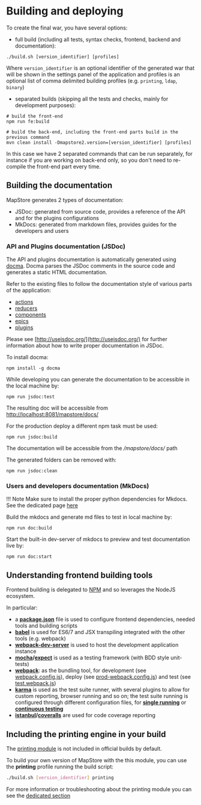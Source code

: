 # Building and deploying

To create the final war, you have several options:

* full build (including all tests, syntax checks, frontend, backend and documentation):

 `./build.sh [version_identifier] [profiles]`

 Where `version_identifier` is an optional identifier of the generated war that will be shown in the settings panel of the application and profiles is an optional list of comma delimited building profiles (e.g. `printing`, `ldap`, `binary`)

* separated builds (skipping all the tests and checks, mainly for development purposes):

```bin sh
# build the front-end
npm run fe:build 

# build the back-end, including the front-end parts build in the previous command
mvn clean install -Dmapstore2.version=[version_identifier] [profiles] 
```

In this case we have 2 separated commands that can be run separately, for instance if you are working on back-end only, so you don't need to re-compile the front-end part every time. 

## Building the documentation

MapStore generates 2 types of documentation:

* JSDoc: generated from source code, provides a reference of the API and for the plugins configurations
* MkDocs: generated from markdown files, provides guides for the developers and users

### API and Plugins documentation (JSDoc)

The API and plugins documentation is automatically generated using [docma](http://onury.github.io/docma/). Docma
parses the JSDoc comments in the source code and generates a static HTML documentation.

Refer to the existing files to follow the documentation style of various parts of the application:

* [actions](https://github.com/geosolutions-it/MapStore2/blob/master/web/client/actions/controls.js)
* [reducers](https://github.com/geosolutions-it/MapStore2/blob/master/web/client/reducers/controls.js)
* [components](https://github.com/geosolutions-it/MapStore2/blob/master/web/client/components/buttons/FullScreenButton.jsx)
* [epics](https://github.com/geosolutions-it/MapStore2/blob/master/web/client/epics/fullscreen.js)
* [plugins](https://github.com/geosolutions-it/MapStore2/blob/master/web/client/plugins/Login.jsx)

Please see [http://usejsdoc.org/](http://usejsdoc.org/) for further information about how to write proper documentation in JSDoc.

To install docma:

`npm install -g docma`

While developing you can generate the documentation to be accessible in the local machine by:

`npm run jsdoc:test`

The resulting doc will be accessible from [http://localhost:8081/mapstore/docs/](http://localhost:8081/mapstore/docs/)

For the production deploy a different npm task must be used:

`npm run jsdoc:build`

The documentation will be accessible from the */mapstore/docs/* path

The generated folders can be removed with:

`npm run jsdoc:clean`

### Users and developers documentation (MkDocs)

!!! Note
    Make sure to install the proper python dependencies for Mkdocs.
    See the dedicated page [here](./documentation-guidelines.md#building-documentation)

Build the mkdocs and generate md files to test in local machine by:

`npm run doc:build`

Start the built-in dev-server of mkdocs to preview and test documentation live by:

`npm run doc:start`

## Understanding frontend building tools

Frontend building is delegated to [NPM](https://www.npmjs.com/) and so leverages the NodeJS ecosystem.

In particular:

* a **[package.json](https://github.com/geosolutions-it/MapStore2/blob/master/package.json)** file is used to configure frontend dependencies, needed tools and building scripts
* **[babel](https://babeljs.io/)** is used for ES6/7 and JSX transpiling integrated with the other tools (e.g. webpack)
* **[webpack-dev-server](http://webpack.github.io/docs/webpack-dev-server.html)** is used to host the development application instance
* **[mocha](http://mochajs.org/)/[expect](https://github.com/mjackson/expect)** is used as a testing framework (with BDD style unit-tests)
* **[webpack](http://webpack.github.io/)**: as the bundling tool, for development (see [webpack.config.js](https://github.com/geosolutions-it/MapStore2/blob/master/build/webpack.config.js)), deploy (see [prod-webpack.config.js](https://github.com/geosolutions-it/MapStore2/blob/master/build/prod-webpack.config.js)) and test (see [test.webpack.js](https://github.com/geosolutions-it/MapStore2/blob/master/build/tests.webpack.js))
* **[karma](http://karma-runner.github.io/)** is used as the test suite runner, with several plugins to allow for custom reporting, browser running and so on; the test suite running is configured through different configuration files, for **[single running](https://github.com/geosolutions-it/MapStore2/blob/master/build/karma.conf.single-run.js)**  or **[continuous testing](https://github.com/geosolutions-it/MapStore2/blob/master/build/karma.conf.continuous-test.js)**
* **[istanbul](https://gotwarlost.github.io/istanbul/)/[coveralls](https://www.npmjs.com/package/coveralls)** are used for code coverage reporting

## Including the printing engine in your build

The [printing module](printing-module.md#printing-module) is not included in official builds by default.

To build your own version of MapStore with the this module, you can use the **printing** profile running the build script:

```sh
./build.sh [version_identifier] printing
```

For more information or troubleshooting about the printing module you can see the [dedicated section](printing-module.md#printing-module)
